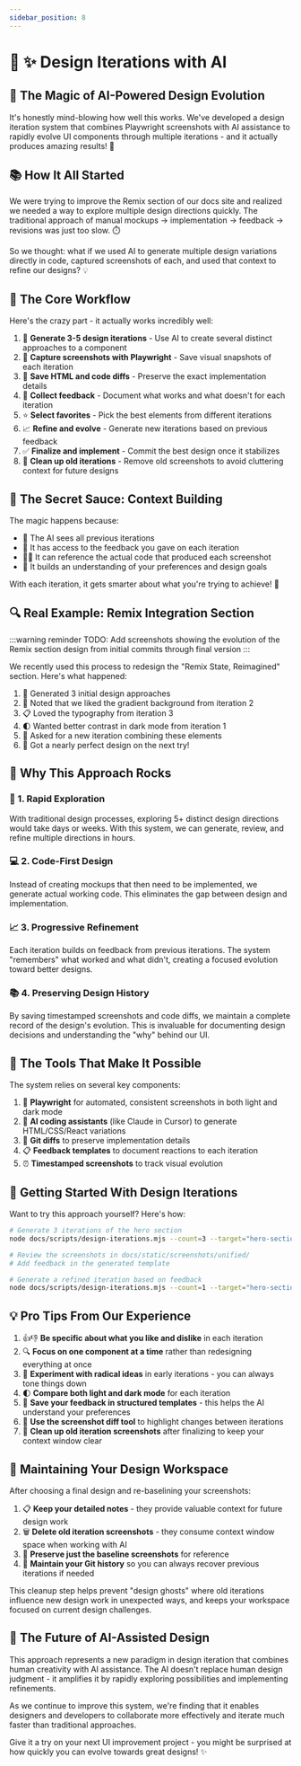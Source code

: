 ```yaml
---
sidebar_position: 8
---
```


# 🎨 ✨ Design Iterations with AI

## 🚀 The Magic of AI-Powered Design Evolution

It's honestly mind-blowing how well this works. We've developed a design iteration system that combines Playwright screenshots with AI assistance to rapidly evolve UI components through multiple iterations - and it actually produces amazing results! 🤯

## 📚 How It All Started

We were trying to improve the Remix section of our docs site and realized we needed a way to explore multiple design directions quickly. The traditional approach of manual mockups → implementation → feedback → revisions was just too slow. ⏱️

So we thought: what if we used AI to generate multiple design variations directly in code, captured screenshots of each, and used that context to refine our designs? 💡

## 🔄 The Core Workflow

Here's the crazy part - it actually works incredibly well:

1. 🧪 **Generate 3-5 design iterations** - Use AI to create several distinct approaches to a component
2. 📸 **Capture screenshots with Playwright** - Save visual snapshots of each iteration
3. 💾 **Save HTML and code diffs** - Preserve the exact implementation details
4. 📝 **Collect feedback** - Document what works and what doesn't for each iteration
5. ⭐ **Select favorites** - Pick the best elements from different iterations
6. 📈 **Refine and evolve** - Generate new iterations based on previous feedback
7. ✅ **Finalize and implement** - Commit the best design once it stabilizes
8. 🧹 **Clean up old iterations** - Remove old screenshots to avoid cluttering context for future designs

## 🧠 The Secret Sauce: Context Building

The magic happens because:

- 👀 The AI sees all previous iterations
- 💬 It has access to the feedback you gave on each iteration
- 👩‍💻 It can reference the actual code that produced each screenshot
- 🎯 It builds an understanding of your preferences and design goals

With each iteration, it gets smarter about what you're trying to achieve! 🧠

## 🔍 Real Example: Remix Integration Section

:::warning reminder
TODO: Add screenshots showing the evolution of the Remix section design from initial commits through final version
:::

We recently used this process to redesign the "Remix State, Reimagined" section. Here's what happened:

1. 🎨 Generated 3 initial design approaches
2. 🌈 Noted that we liked the gradient background from iteration 2
3. 📋 Loved the typography from iteration 3
4. 🌓 Wanted better contrast in dark mode from iteration 1
5. 🧩 Asked for a new iteration combining these elements
6. 🎉 Got a nearly perfect design on the next try!

## 🤘 Why This Approach Rocks

### 🚀 1. Rapid Exploration

With traditional design processes, exploring 5+ distinct design directions would take days or weeks. With this system, we can generate, review, and refine multiple directions in hours.

### 💻 2. Code-First Design

Instead of creating mockups that then need to be implemented, we generate actual working code. This eliminates the gap between design and implementation.

### 📈 3. Progressive Refinement

Each iteration builds on feedback from previous iterations. The system "remembers" what worked and what didn't, creating a focused evolution toward better designs.

### 📚 4. Preserving Design History

By saving timestamped screenshots and code diffs, we maintain a complete record of the design's evolution. This is invaluable for documenting design decisions and understanding the "why" behind our UI.

## 🧰 The Tools That Make It Possible

The system relies on several key components:

1. 📸 **Playwright** for automated, consistent screenshots in both light and dark mode
2. 🤖 **AI coding assistants** (like Claude in Cursor) to generate HTML/CSS/React variations
3. 📄 **Git diffs** to preserve implementation details
4. 📋 **Feedback templates** to document reactions to each iteration
5. ⏰ **Timestamped screenshots** to track visual evolution

## 🚦 Getting Started With Design Iterations

Want to try this approach yourself? Here's how:

```bash
# Generate 3 iterations of the hero section
node docs/scripts/design-iterations.mjs --count=3 --target="hero-section"

# Review the screenshots in docs/static/screenshots/unified/
# Add feedback in the generated template

# Generate a refined iteration based on feedback
node docs/scripts/design-iterations.mjs --count=1 --target="hero-section" --refine
```

## 💡 Pro Tips From Our Experience

1. 👍👎 **Be specific about what you like and dislike** in each iteration
2. 🔍 **Focus on one component at a time** rather than redesigning everything at once
3. 🚀 **Experiment with radical ideas** in early iterations - you can always tone things down
4. 🌓 **Compare both light and dark mode** for each iteration
5. 📝 **Save your feedback in structured templates** - this helps the AI understand your preferences
6. 🔄 **Use the screenshot diff tool** to highlight changes between iterations
7. 🧹 **Clean up old iteration screenshots** after finalizing to keep your context window clear

## 🧹 Maintaining Your Design Workspace

After choosing a final design and re-baselining your screenshots:

1. 📋 **Keep your detailed notes** - they provide valuable context for future design work
2. 🗑️ **Delete old iteration screenshots** - they consume context window space when working with AI
3. 📸 **Preserve just the baseline screenshots** for reference
4. 💾 **Maintain your Git history** so you can always recover previous iterations if needed

This cleanup step helps prevent "design ghosts" where old iterations influence new design work in unexpected ways, and keeps your workspace focused on current design challenges.

## 🔮 The Future of AI-Assisted Design

This approach represents a new paradigm in design iteration that combines human creativity with AI assistance. The AI doesn't replace human design judgment - it amplifies it by rapidly exploring possibilities and implementing refinements.

As we continue to improve this system, we're finding that it enables designers and developers to collaborate more effectively and iterate much faster than traditional approaches.

Give it a try on your next UI improvement project - you might be surprised at how quickly you can evolve towards great designs! ✨
